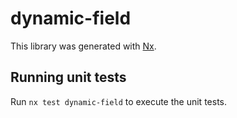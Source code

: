 # dynamic-field

This library was generated with [Nx](https://nx.dev).

## Running unit tests

Run `nx test dynamic-field` to execute the unit tests.
